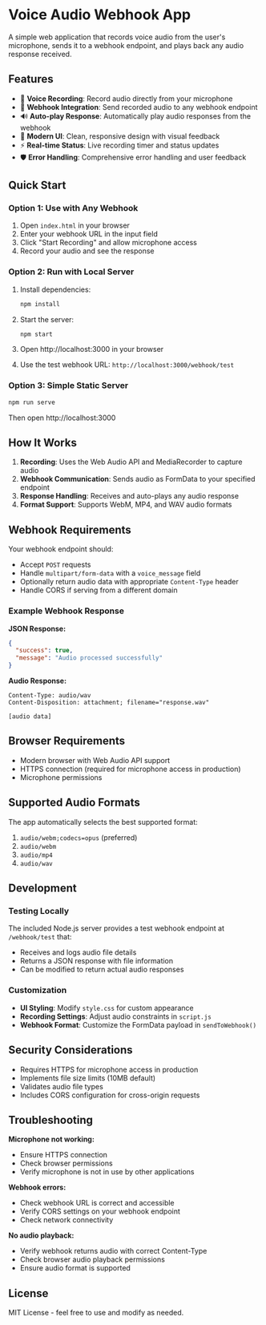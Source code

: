 # Voice Audio Webhook App

A simple web application that records voice audio from the user's microphone, sends it to a webhook endpoint, and plays back any audio response received.

## Features

- 🎤 **Voice Recording**: Record audio directly from your microphone
- 📡 **Webhook Integration**: Send recorded audio to any webhook endpoint
- 🔊 **Auto-play Response**: Automatically play audio responses from the webhook
- 🎨 **Modern UI**: Clean, responsive design with visual feedback
- ⚡ **Real-time Status**: Live recording timer and status updates
- 🛡️ **Error Handling**: Comprehensive error handling and user feedback

## Quick Start

### Option 1: Use with Any Webhook

1. Open `index.html` in your browser
2. Enter your webhook URL in the input field
3. Click "Start Recording" and allow microphone access
4. Record your audio and see the response

### Option 2: Run with Local Server

1. Install dependencies:
   ```bash
   npm install
   ```

2. Start the server:
   ```bash
   npm start
   ```

3. Open http://localhost:3000 in your browser

4. Use the test webhook URL: `http://localhost:3000/webhook/test`

### Option 3: Simple Static Server

```bash
npm run serve
```

Then open http://localhost:3000

## How It Works

1. **Recording**: Uses the Web Audio API and MediaRecorder to capture audio
2. **Webhook Communication**: Sends audio as FormData to your specified endpoint
3. **Response Handling**: Receives and auto-plays any audio response
4. **Format Support**: Supports WebM, MP4, and WAV audio formats

## Webhook Requirements

Your webhook endpoint should:

- Accept `POST` requests
- Handle `multipart/form-data` with a `voice_message` field
- Optionally return audio data with appropriate `Content-Type` header
- Handle CORS if serving from a different domain

### Example Webhook Response

**JSON Response:**
```json
{
  "success": true,
  "message": "Audio processed successfully"
}
```

**Audio Response:**
```http
Content-Type: audio/wav
Content-Disposition: attachment; filename="response.wav"

[audio data]
```

## Browser Requirements

- Modern browser with Web Audio API support
- HTTPS connection (required for microphone access in production)
- Microphone permissions

## Supported Audio Formats

The app automatically selects the best supported format:
1. `audio/webm;codecs=opus` (preferred)
2. `audio/webm`
3. `audio/mp4`
4. `audio/wav`

## Development

### Testing Locally

The included Node.js server provides a test webhook endpoint at `/webhook/test` that:
- Receives and logs audio file details
- Returns a JSON response with file information
- Can be modified to return actual audio responses

### Customization

- **UI Styling**: Modify `style.css` for custom appearance
- **Recording Settings**: Adjust audio constraints in `script.js`
- **Webhook Format**: Customize the FormData payload in `sendToWebhook()`

## Security Considerations

- Requires HTTPS for microphone access in production
- Implements file size limits (10MB default)
- Validates audio file types
- Includes CORS configuration for cross-origin requests

## Troubleshooting

**Microphone not working:**
- Ensure HTTPS connection
- Check browser permissions
- Verify microphone is not in use by other applications

**Webhook errors:**
- Check webhook URL is correct and accessible
- Verify CORS settings on your webhook endpoint
- Check network connectivity

**No audio playback:**
- Verify webhook returns audio with correct Content-Type
- Check browser audio playback permissions
- Ensure audio format is supported

## License

MIT License - feel free to use and modify as needed.